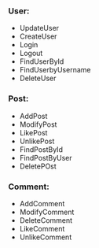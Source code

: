 ### User:
- UpdateUser
- CreateUser
- Login
- Logout
- FindUserById
- FindUserbyUsername
- DeleteUser


### Post:
- AddPost
- ModifyPost
- LikePost
- UnlikePost 
- FindPostById
- FindPostByUser
- DeletePOst

### Comment:
- AddComment
- ModifyComment
- DeleteComment
- LikeComment
- UnlikeComment